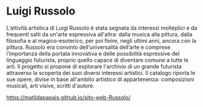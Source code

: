 # Luigi Russolo
L’attività artistica di Luigi Russolo è stata segnata da interessi molteplici e da frequenti salti da un'arte espressiva all'altra: dalla musica alla pittura, dalla filosofia e al magico–esoterico, per poi finire, negli ultimi anni, ancora con la pittura. Russolo era convinto dell’universalità dell’arte e comprese l’importanza della portata innovativa e delle possibilità espressive del linguaggio futurista, proprio quello capace di diventare comune a tutte le arti.
Il progetto si propone di esplorare l'archivio di un grande futurista attraverso la scoperta dei suoi diversi interessi artistici. Il catalogo riporta le sue opere, divise in base all'ambito artistico di appartenenza: composizioni musicali, arti visive, scritti d'autore.

https://matildapapais.github.io/sito-web-Russolo/

